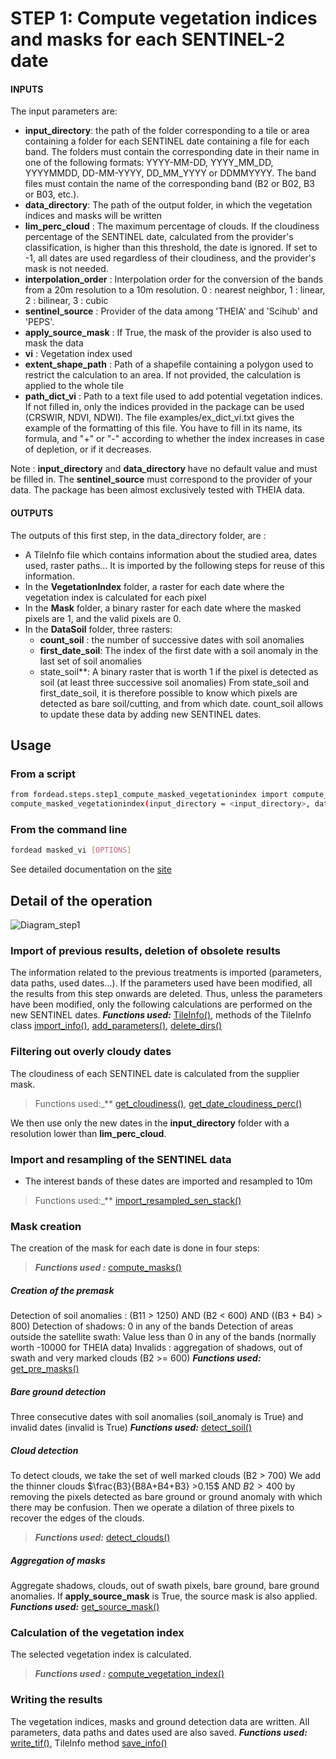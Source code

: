 # STEP 1: Compute vegetation indices and masks for each SENTINEL-2 date

#### INPUTS
The input parameters are:

- **input_directory**: the path of the folder corresponding to a tile or area containing a folder for each SENTINEL date containing a file for each band. The folders must contain the corresponding date in their name in one of the following formats: YYYY-MM-DD, YYYY_MM_DD, YYYYMMDD, DD-MM-YYYY, DD_MM_YYYY or DDMMYYYY. The band files must contain the name of the corresponding band (B2 or B02, B3 or B03, etc.).
- **data_directory**: The path of the output folder, in which the vegetation indices and masks will be written
- **lim_perc_cloud** : The maximum percentage of clouds. If the cloudiness percentage of the SENTINEL date, calculated from the provider's classification, is higher than this threshold, the date is ignored. If set to -1, all dates are used regardless of their cloudiness, and the provider's mask is not needed.
- **interpolation_order** : Interpolation order for the conversion of the bands from a 20m resolution to a 10m resolution. 0 : nearest neighbor, 1 : linear, 2 : bilinear, 3 : cubic
- **sentinel_source** : Provider of the data among 'THEIA' and 'Scihub' and 'PEPS'.
- **apply_source_mask** : If True, the mask of the provider is also used to mask the data
- **vi** : Vegetation index used
- **extent_shape_path** : Path of a shapefile containing a polygon used to restrict the calculation to an area. If not provided, the calculation is applied to the whole tile
- **path_dict_vi** : Path to a text file used to add potential vegetation indices. If not filled in, only the indices provided in the package can be used (CRSWIR, NDVI, NDWI). The file examples/ex_dict_vi.txt gives the example of the formatting of this file. You have to fill in its name, its formula, and "+" or "-" according to whether the index increases in case of depletion, or if it decreases.

Note : **input_directory** and **data_directory** have no default value and must be filled in. The **sentinel_source** must correspond to the provider of your data. The package has been almost exclusively tested with THEIA data.

#### OUTPUTS
The outputs of this first step, in the data_directory folder, are :
- A TileInfo file which contains information about the studied area, dates used, raster paths... It is imported by the following steps for reuse of this information.
- In the **VegetationIndex** folder, a raster for each date where the vegetation index is calculated for each pixel
- In the **Mask** folder, a binary raster for each date where the masked pixels are 1, and the valid pixels are 0.
- In the **DataSoil** folder, three rasters:
    - **count_soil** : the number of successive dates with soil anomalies
    - **first_date_soil**: The index of the first date with a soil anomaly in the last set of soil anomalies
    - state_soil**: A binary raster that is worth 1 if the pixel is detected as soil (at least three successive soil anomalies)
From state_soil and first_date_soil, it is therefore possible to know which pixels are detected as bare soil/cutting, and from which date. count_soil allows to update these data by adding new SENTINEL dates.

## Usage
### From a script

```bash
from fordead.steps.step1_compute_masked_vegetationindex import compute_masked_vegetationindex
compute_masked_vegetationindex(input_directory = <input_directory>, data_directory = <data_directory>)
```

### From the command line

```bash
fordead masked_vi [OPTIONS]
```

See detailed documentation on the [site](https://fordead.gitlab.io/fordead_package/docs/cli/#fordead-masked_vi)

## Detail of the operation

![Diagram_step1](Diagrams/Diagram_step1.png "Diagram_step1")

### Import of previous results, deletion of obsolete results 
The information related to the previous treatments is imported (parameters, data paths, used dates...). If the parameters used have been modified, all the results from this step onwards are deleted. Thus, unless the parameters have been modified, only the following calculations are performed on the new SENTINEL dates.
**_Functions used:_** [TileInfo()](https://fordead.gitlab.io/fordead_package/reference/fordead/ImportData/#tileinfo), methods of the TileInfo class [import_info()](https://fordead.gitlab.io/fordead_package/reference/fordead/ImportData/#import_info), [add_parameters()](https://fordead.gitlab.io/fordead_package/reference/fordead/ImportData/#add_parameters), [delete_dirs()](https://fordead.gitlab.io/fordead_package/reference/fordead/ImportData/#delete_dirs)

### Filtering out overly cloudy dates
The cloudiness of each SENTINEL date is calculated from the supplier mask.
> Functions used:_** [get_cloudiness()](https://fordead.gitlab.io/fordead_package/reference/fordead/ImportData/#get_cloudiness), [get_date_cloudiness_perc()](https://fordead.gitlab.io/fordead_package/reference/fordead/ImportData/#get_date_cloudiness_perc)

We then use only the new dates in the **input_directory** folder with a resolution lower than **lim_perc_cloud**.

### Import and resampling of the SENTINEL data
 - The interest bands of these dates are imported and resampled to 10m 
> Functions used:_** [import_resampled_sen_stack()](https://fordead.gitlab.io/fordead_package/reference/fordead/ImportData/#import_resampled_sen_stack)

### Mask creation
The creation of the mask for each date is done in four steps:
 > **_Functions used :_** [compute_masks()](https://fordead.gitlab.io/fordead_package/reference/fordead/masking_vi/#compute_masks)

##### Creation of the premask
Detection of soil anomalies : (B11 > 1250) AND (B2 < 600) AND ((B3 + B4) > 800)
Detection of shadows: 0 in any of the bands
Detection of areas outside the satellite swath: Value less than 0 in any of the bands (normally worth -10000 for THEIA data) 
Invalids : aggregation of shadows, out of swath and very marked clouds (B2 >= 600)
 **_Functions used:_** [get_pre_masks()](https://fordead.gitlab.io/fordead_package/reference/fordead/masking_vi/#get_pre_masks)

##### Bare ground detection
Three consecutive dates with soil anomalies (soil_anomaly is True) and invalid dates (invalid is True)
 **_Functions used:_** [detect_soil()](https://fordead.gitlab.io/fordead_package/reference/fordead/masking_vi/#detect_soil)

##### Cloud detection
To detect clouds, we take the set of well marked clouds (B2 > 700)
We add the thinner clouds $`\frac{B3}{B8A+B4+B3} >0.15`$ AND $`B2 >400`$ by removing the pixels detected as bare ground or ground anomaly with which there may be confusion. Then we operate a dilation of three pixels to recover the edges of the clouds.
 > **_Functions used:_** [detect_clouds()](https://fordead.gitlab.io/fordead_package/reference/fordead/masking_vi/#detect_clouds)

##### Aggregation of masks
Aggregate shadows, clouds, out of swath pixels, bare ground, bare ground anomalies.
If **apply_source_mask** is True, the source mask is also applied.
 **_Functions used:_** [get_source_mask()](https://fordead.gitlab.io/fordead_package/reference/fordead/masking_vi/#get_source_mask)

### Calculation of the vegetation index
The selected vegetation index is calculated.
 > **_Functions used :_** [compute_vegetation_index()](https://fordead.gitlab.io/fordead_package/reference/fordead/masking_vi/#compute_vegetation_index)

### Writing the results
The vegetation indices, masks and ground detection data are written. All parameters, data paths and dates used are also saved.
 **_Functions used:_** [write_tif()](https://fordead.gitlab.io/fordead_package/reference/fordead/writing_data/#write_tif), TileInfo method [save_info()](https://fordead.gitlab.io/fordead_package/reference/fordead/ImportData/#save_info)
